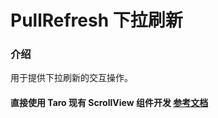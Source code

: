 # PullRefresh 下拉刷新

### 介绍

用于提供下拉刷新的交互操作。

#### 直接使用 Taro 现有 ScrollView 组件开发 [参考文档](https://docs.taro.zone/docs/components/viewContainer/scroll-view)
    